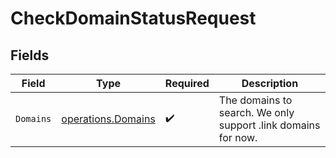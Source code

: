 # CheckDomainStatusRequest


## Fields

| Field                                                         | Type                                                          | Required                                                      | Description                                                   |
| ------------------------------------------------------------- | ------------------------------------------------------------- | ------------------------------------------------------------- | ------------------------------------------------------------- |
| `Domains`                                                     | [operations.Domains](../../models/operations/domains.md)      | :heavy_check_mark:                                            | The domains to search. We only support .link domains for now. |